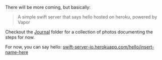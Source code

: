 There will be more coming, but basically:

> A simple swift server that says hello hosted on heroku, powered by Vapor

Checkout the <a href="/Journal">Journal</a> folder for a collection of photos documenting the steps for now.

For now, you can say hello: <a href="https://swift-server-io.herokuapp.com/hello/insert-name-here">swift-server-io.herokuapp.com/hello/insert-name-here</a>
